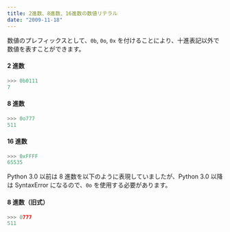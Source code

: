 ```yaml
---
title: 2進数、8進数、16進数の数値リテラル
date: "2009-11-18"
---
```


数値のプレフィックスとして、`0b`, `0o`, `0x` を付けることにより、十進表記以外で数値を表すことができます。

#### 2 進数

```python
>>> 0b0111
7
```

#### 8 進数

```python
>>> 0o777
511
```

#### 16 進数

```python
>>> 0xFFFF
65535
```

Python 3.0 以前は 8 進数を以下のように表現していましたが、Python 3.0 以降は SyntaxError になるので、`0o` を使用する必要があります。

#### 8 進数（旧式）

```python
>>> 0777
511
```

